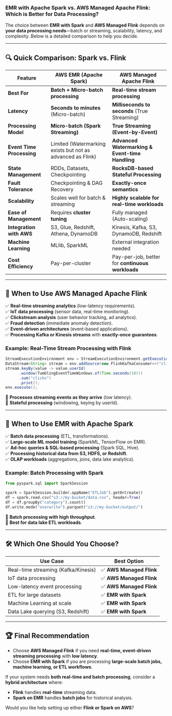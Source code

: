 ### **EMR with Apache Spark vs. AWS Managed Apache Flink: Which is Better for Data Processing?**  

The choice between **EMR with Spark** and **AWS Managed Flink** depends on **your data processing needs**—batch or streaming, scalability, latency, and complexity. Below is a detailed comparison to help you decide.  

---

## **🔍 Quick Comparison: Spark vs. Flink**
| Feature | **AWS EMR (Apache Spark)** | **AWS Managed Apache Flink** |
|---------|----------------------|----------------------|
| **Best For** | **Batch + Micro-batch processing** | **Real-time stream processing** |
| **Latency** | **Seconds to minutes** (Micro-batch) | **Milliseconds to seconds** (True Streaming) |
| **Processing Model** | **Micro-batch (Spark Streaming)** | **True Streaming (Event-by-Event)** |
| **Event Time Processing** | Limited (Watermarking exists but not as advanced as Flink) | **Advanced Watermarking & Event-time Handling** |
| **State Management** | RDDs, Datasets, Checkpointing | **RocksDB-based Stateful Processing** |
| **Fault Tolerance** | Checkpointing & DAG Recovery | **Exactly-once semantics** |
| **Scalability** | Scales well for batch & streaming | **Highly scalable for real-time workloads** |
| **Ease of Management** | Requires **cluster tuning** | Fully managed (Auto-scaling) |
| **Integration with AWS** | S3, Glue, Redshift, Athena, DynamoDB | Kinesis, Kafka, S3, DynamoDB, Redshift |
| **Machine Learning** | MLlib, SparkML | External integration needed |
| **Cost Efficiency** | Pay-per-cluster | Pay-per-job, better for **continuous workloads** |

---

## **🚀 When to Use AWS Managed Apache Flink**
✅ **Real-time streaming analytics** (low-latency requirements).  
✅ **IoT data processing** (sensor data, real-time monitoring).  
✅ **Clickstream analysis** (user behavior tracking, ad analytics).  
✅ **Fraud detection** (immediate anomaly detection).  
✅ **Event-driven architectures** (event-based applications).  
✅ **Processing Kafka or Kinesis streams** with **exactly-once guarantees**.  

### **Example: Real-Time Stream Processing with Flink**
```java
StreamExecutionEnvironment env = StreamExecutionEnvironment.getExecutionEnvironment();
DataStream<String> stream = env.addSource(new FlinkKafkaConsumer<>("clickstream", new SimpleStringSchema(), properties));
stream.keyBy(value -> value.userId)
      .window(TumblingEventTimeWindows.of(Time.seconds(10)))
      .sum("clicks")
      .print();
env.execute();
```
🔹 **Processes streaming events as they arrive** (low latency).  
🔹 **Stateful processing** (windowing, keying by userId).  

---

## **🚀 When to Use EMR with Apache Spark**
✅ **Batch data processing** (ETL, transformations).  
✅ **Large-scale ML model training** (SparkML, TensorFlow on EMR).  
✅ **Ad-hoc queries & SQL-based processing** (Spark SQL, Hive).  
✅ **Processing historical data from S3, HDFS, or Redshift**.  
✅ **OLAP workloads** (aggregations, joins, data lake analytics).  

### **Example: Batch Processing with Spark**
```python
from pyspark.sql import SparkSession

spark = SparkSession.builder.appName("ETLJob").getOrCreate()
df = spark.read.csv("s3://my-bucket/data.csv", header=True)
df = df.groupBy("category").count()
df.write.mode("overwrite").parquet("s3://my-bucket/output/")
```
🔹 **Batch processing with high throughput**.  
🔹 **Best for data lake ETL workloads**.  

---

## **🛠️ Which One Should You Choose?**
| **Use Case** | **Best Option** |
|-------------|----------------|
| Real-time streaming (Kafka/Kinesis) | ✅ **AWS Managed Flink** |
| IoT data processing | ✅ **AWS Managed Flink** |
| Low-latency event processing | ✅ **AWS Managed Flink** |
| ETL for large datasets | ✅ **EMR with Spark** |
| Machine Learning at scale | ✅ **EMR with Spark** |
| Data Lake querying (S3, Redshift) | ✅ **EMR with Spark** |

---

## **🏆 Final Recommendation**
- Choose **AWS Managed Flink** if you need **real-time, event-driven streaming processing** with **low latency**.  
- Choose **EMR with Spark** if you are processing **large-scale batch jobs, machine learning, or ETL workflows**.  

If your system needs **both real-time and batch processing**, consider a **hybrid architecture** where:
- **Flink** handles **real-time** streaming data.
- **Spark on EMR** handles **batch jobs** for historical analysis.  

Would you like help setting up either **Flink or Spark on AWS**?